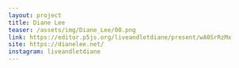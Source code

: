 ```yaml
---
layout: project
title: Diane Lee
teaser: /assets/img/Diane_Lee/00.png
link: https://editor.p5js.org/liveandletdiane/present/wA0SrRzMx
site: https://dianelee.net/
instagram: liveandletdiane
---
```

